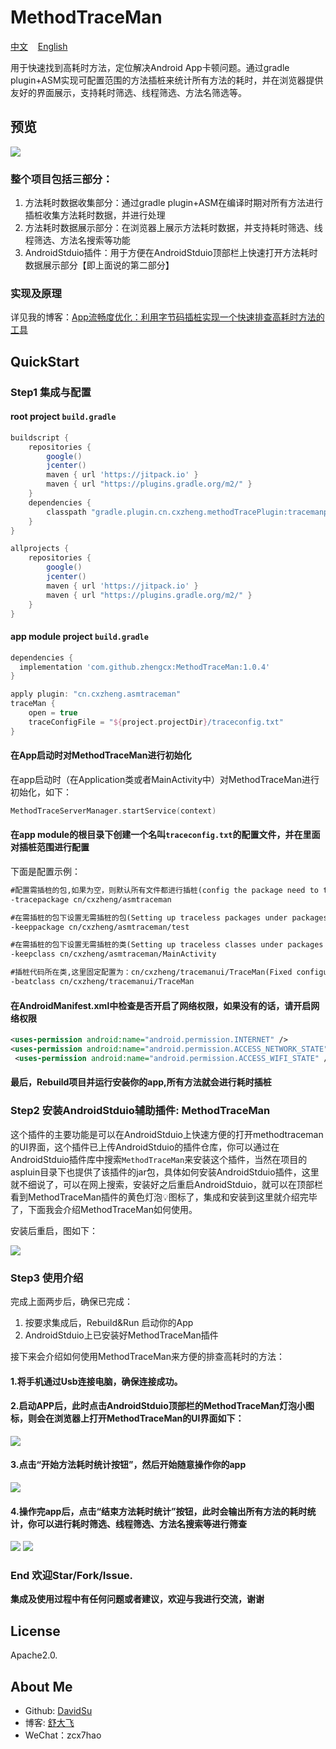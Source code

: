 # MethodTraceMan

<p>
<a href="README.md">中文</a>&nbsp;&nbsp;&nbsp;
<a href="README_en.md">English</a>
</p>

用于快速找到高耗时方法，定位解决Android App卡顿问题。通过gradle plugin+ASM实现可配置范围的方法插桩来统计所有方法的耗时，并在浏览器提供友好的界面展示，支持耗时筛选、线程筛选、方法名筛选等。


## 预览
<img src="methodtraceman.png" width:800 height:500/>


### 整个项目包括三部分：

1. 方法耗时数据收集部分：通过gradle plugin+ASM在编译时期对所有方法进行插桩收集方法耗时数据，并进行处理
2. 方法耗时数据展示部分：在浏览器上展示方法耗时数据，并支持耗时筛选、线程筛选、方法名搜索等功能
3. AndroidStduio插件：用于方便在AndroidStduio顶部栏上快速打开方法耗时数据展示部分【即上面说的第二部分】

### 实现及原理
详见我的博客：[App流畅度优化：利用字节码插桩实现一个快速排查高耗时方法的工具](https://juejin.im/post/5da33dc56fb9a04e35597a47)


## QuickStart

### Step1 集成与配置

#### root project `build.gradle`

```groovy
buildscript {
    repositories {
        google()
        jcenter()
        maven { url 'https://jitpack.io' }
        maven { url "https://plugins.gradle.org/m2/" }
    }
    dependencies {
        classpath "gradle.plugin.cn.cxzheng.methodTracePlugin:tracemanplugin:1.0.1"
    }
}

allprojects {
    repositories {
        google()
        jcenter()
        maven { url 'https://jitpack.io' }
        maven { url "https://plugins.gradle.org/m2/" }
    }
}
```

#### app module project `build.gradle`

```groovy
dependencies {
  implementation 'com.github.zhengcx:MethodTraceMan:1.0.4'
}

apply plugin: "cn.cxzheng.asmtraceman"
traceMan {
    open = true
    traceConfigFile = "${project.projectDir}/traceconfig.txt"
}
```

#### 在App启动时对MethodTraceMan进行初始化
在app启动时（在Application类或者MainActivity中）对MethodTraceMan进行初始化，如下：
```kotlin
MethodTraceServerManager.startService(context)
```

#### 在app module的根目录下创建一个名叫`traceconfig.txt`的配置文件，并在里面对插桩范围进行配置
下面是配置示例：
```txt
#配置需插桩的包,如果为空，则默认所有文件都进行插桩(config the package need to trace,If they are empty, all files are traced by default.)
-tracepackage cn/cxzheng/asmtraceman

#在需插桩的包下设置无需插桩的包(Setting up traceless packages under packages that require trace)
-keeppackage cn/cxzheng/asmtraceman/test

#在需插桩的包下设置无需插桩的类(Setting up traceless classes under packages that require trace)
-keepclass cn/cxzheng/asmtraceman/MainActivity

#插桩代码所在类,这里固定配置为：cn/cxzheng/tracemanui/TraceMan(Fixed configuration here: cn/cxzheng/tracemanui/TraceMan)
-beatclass cn/cxzheng/tracemanui/TraceMan
```

#### 在AndroidManifest.xml中检查是否开启了网络权限，如果没有的话，请开启网络权限
```xml
<uses-permission android:name="android.permission.INTERNET" />
<uses-permission android:name="android.permission.ACCESS_NETWORK_STATE" />
 <uses-permission android:name="android.permission.ACCESS_WIFI_STATE" />
```

#### 最后，Rebuild项目并运行安装你的app,所有方法就会进行耗时插桩


### Step2 安装AndroidStduio辅助插件: MethodTraceMan

这个插件的主要功能是可以在AndroidStduio上快速方便的打开methodtraceman的UI界面，这个插件已上传AndroidStduio的插件仓库，你可以通过在AndroidStduio插件库中搜索`MethodTraceMan`来安装这个插件，当然在项目的aspluin目录下也提供了该插件的jar包，具体如何安装AndroidStduio插件，这里就不细说了，可以在网上搜索，安装好之后重启AndroidStduio，就可以在顶部栏看到MethodTraceMan插件的黄色灯泡💡图标了，集成和安装到这里就介绍完毕了，下面我会介绍MethodTraceMan如何使用。

安装后重启，图如下：

<img src="aspluginicon.png" width:400 height:250/>

### Step3 使用介绍
完成上面两步后，确保已完成：

1. 按要求集成后，Rebuild&Run 启动你的App
2. AndroidStduio上已安装好MethodTraceMan插件

接下来会介绍如何使用MethodTraceMan来方便的排查高耗时的方法：

#### 1.将手机通过Usb连接电脑，确保连接成功。

#### 2.启动APP后，此时点击AndroidStduio顶部栏的MethodTraceMan灯泡小图标，则会在浏览器上打开MethodTraceMan的UI界面如下：

<img src="img/startui.png" width:600 height:350/>


#### 3.点击“开始方法耗时统计按钮”，然后开始随意操作你的app
<img src="img/startwork.png" width:600 height:350/>

#### 4.操作完app后，点击“结束方法耗时统计”按钮，此时会输出所有方法的耗时统计，你可以进行耗时筛选、线程筛选、方法名搜索等进行筛查
<img src="img/endwork.png" width:600 height:350/>

<img src="img/result.png" width:600 height:350/>



### End 欢迎Star/Fork/Issue.


**集成及使用过程中有任何问题或者建议，欢迎与我进行交流，谢谢**



## License

Apache2.0.


## About Me

- Github: [DavidSu](https://github.com/zhengcx)
- 博客: [舒大飞](https://juejin.im/user/5a6d2293518825734a74ed4c/posts)
- WeChat：zcx7hao
